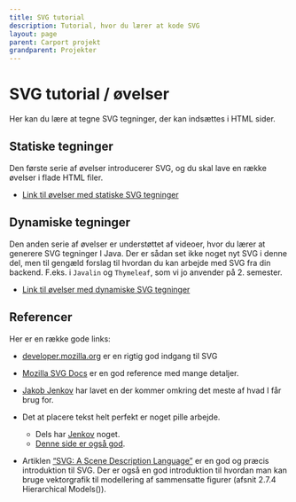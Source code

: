 ```yaml
---
title: SVG tutorial
description: Tutorial, hvor du lærer at kode SVG
layout: page
parent: Carport projekt
grandparent: Projekter
---
```


# SVG tutorial / øvelser

Her kan du lære at tegne SVG tegninger, der kan indsættes i HTML sider.

## Statiske tegninger

Den første serie af øvelser introducerer SVG, og du skal lave en række øvelser i flade HTML filer.

- [Link til øvelser med statiske SVG tegninger](./static_01.md)

## Dynamiske tegninger

Den anden serie af øvelser er understøttet af videoer, hvor du lærer at generere SVG tegninger I Java. Der er sådan set ikke noget nyt SVG i denne del, men til gengæld forslag til hvordan du kan arbejde med SVG fra din backend. F.eks. i `Javalin` og `Thymeleaf`, som vi jo anvender på 2. semester.

- [Link til øvelser med dynamiske SVG tegninger](./dynamic_01.md)

## Referencer

Her er en række gode links:

- [developer.mozilla.org](https://developer.mozilla.org/en-US/docs/Web/SVG/Tutorial/Introduction) er en rigtig god indgang til SVG

- [Mozilla SVG Docs](https://developer.mozilla.org/en-US/docs/Web/SVG) er en god reference med mange detaljer.

- [Jakob Jenkov](http://tutorials.jenkov.com/svg/index.html) har lavet en der kommer omkring det meste af hvad I får brug for.

- Det at placere tekst helt perfekt er noget pille arbejde.
  - Dels har [Jenkov](http://tutorials.jenkov.com/svg/text-element.html) noget.
  - [Denne side er også god](http://apike.ca/prog_svg_text_style.html).

- Artiklen [“SVG: A Scene Description Language”](http://math.hws.edu/graphicsbook/c2/s7.html) er en god og præcis introduktion til SVG. Der er også en god introduktion til hvordan man kan bruge vektorgrafik til modellering af sammensatte figurer (afsnit 2.7.4 Hierarchical Models()).
